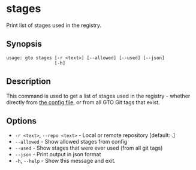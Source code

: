# stages

Print list of stages used in the registry.

## Synopsis

```usage
usage: gto stages [-r <text>] [--allowed] [--used] [--json]
                  [-h]
```

## Description

This command is used to get a list of stages used in the registry - whether
directly from [the config file](/doc/gto/user-guide#configuring-gto), or from all GTO Git
tags that exist.

## Options

- `-r <text>`, `--repo <text>` - Local or remote repository [default: .]
- `--allowed` - Show allowed stages from config
- `--used` - Show stages that were ever used (from all git tags)
- `--json` - Print output in json format
- `-h`, `--help` - Show this message and exit.
